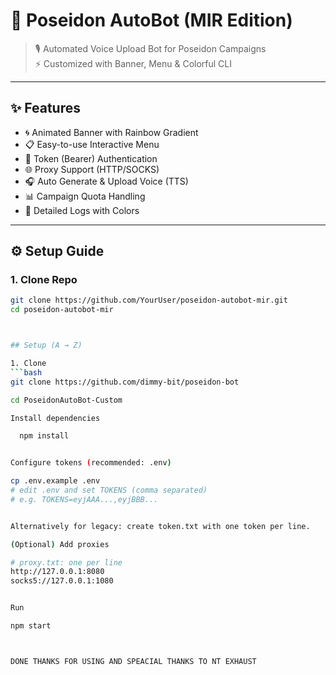 

# 🌊 Poseidon AutoBot (MIR Edition)

> 🎙️ Automated Voice Upload Bot for Poseidon Campaigns  
> ⚡ Customized with Banner, Menu & Colorful CLI 

---

## ✨ Features
- 🌀 Animated Banner with Rainbow Gradient
- 📋 Easy-to-use Interactive Menu
- 🔑 Token (Bearer) Authentication
- 🌐 Proxy Support (HTTP/SOCKS)
- 🎧 Auto Generate & Upload Voice (TTS)
- 📊 Campaign Quota Handling
- 💎 Detailed Logs with Colors

---

## ⚙️ Setup Guide

### 1. Clone Repo
```bash
git clone https://github.com/YourUser/poseidon-autobot-mir.git
cd poseidon-autobot-mir



## Setup (A → Z)

1. Clone
```bash
git clone https://github.com/dimmy-bit/poseidon-bot

cd PoseidonAutoBot-Custom

Install dependencies

  npm install


Configure tokens (recommended: .env)

cp .env.example .env
# edit .env and set TOKENS (comma separated)
# e.g. TOKENS=eyjAAA...,eyjBBB...


Alternatively for legacy: create token.txt with one token per line.

(Optional) Add proxies

# proxy.txt: one per line
http://127.0.0.1:8080
socks5://127.0.0.1:1080


Run

npm start



DONE THANKS FOR USING AND SPEACIAL THANKS TO NT EXHAUST
